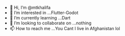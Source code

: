 - 👋 Hi, I’m @mtkhalifa
- 👀 I’m interested in ...Flutter-Godot
- 🌱 I’m currently learning ...Dart
- 💞️ I’m looking to collaborate on ...nothing
- 📫 How to reach me ...You Cant I live in Afghanistan lol

<!---
mtkhalifa/mtkhalifa is a ✨ special ✨ repository because its `README.md` (this file) appears on your GitHub profile.
You can click the Preview link to take a look at your changes.
--->
